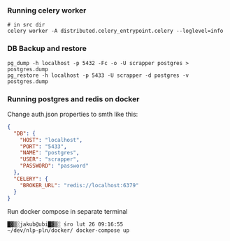 ### Running celery worker
```
# in src dir
celery worker -A distributed.celery_entrypoint.celery --loglevel=info
```
### DB Backup and restore
```
pg_dump -h localhost -p 5432 -Fc -o -U scrapper postgres > postgres.dump
pg_restore -h localhost -p 5433 -U scrapper -d postgres -v postgres.dump
```
### Running postgres and redis on docker
Change auth.json properties to smth like this:
```json
{
  "DB": {
    "HOST": "localhost",
    "PORT": "5433",
    "NAME": "postgres",
    "USER": "scrapper",
    "PASSWORD": "password"
  },
  "CELERY": {
    "BROKER_URL": "redis://localhost:6379"
  }
}
```
Run docker compose in separate terminal
```console
█▓▒░jakub@ubi█▓▒░ śro lut 26 09:16:55 
~/dev/nlp-pln/docker/ docker-compose up
```